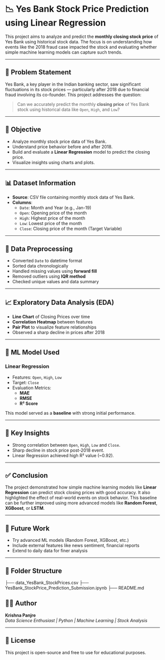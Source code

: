 # 📉 Yes Bank Stock Price Prediction using Linear Regression

This project aims to analyze and predict the **monthly closing stock price** of Yes Bank using historical stock data. The focus is on understanding how events like the 2018 fraud case impacted the stock and evaluating whether simple machine learning models can capture such trends.

---

## 📌 Problem Statement

Yes Bank, a key player in the Indian banking sector, saw significant fluctuations in its stock prices — particularly after 2018 due to financial fraud involving its co-founder. This project addresses the question:

> Can we accurately predict the monthly **closing price** of Yes Bank stock using historical data like `Open`, `High`, and `Low`?

---

## 🎯 Objective

- Analyze monthly stock price data of Yes Bank.
- Understand price behavior before and after 2018.
- Build and evaluate a **Linear Regression** model to predict the closing price.
- Visualize insights using charts and plots.

---

## 📊 Dataset Information

- **Source**: CSV file containing monthly stock data of Yes Bank.
- **Columns**:
  - `Date`: Month and Year (e.g., Jan-19)
  - `Open`: Opening price of the month
  - `High`: Highest price of the month
  - `Low`: Lowest price of the month
  - `Close`: Closing price of the month (Target Variable)

---

## 🧹 Data Preprocessing

- Converted `Date` to datetime format
- Sorted data chronologically
- Handled missing values using **forward fill**
- Removed outliers using **IQR method**
- Checked unique values and data summary

---

## 📈 Exploratory Data Analysis (EDA)

- **Line Chart** of Closing Prices over time
- **Correlation Heatmap** between features
- **Pair Plot** to visualize feature relationships
- Observed a sharp decline in prices after 2018

---

## 🤖 ML Model Used

### Linear Regression
- Features: `Open`, `High`, `Low`
- Target: `Close`
- Evaluation Metrics:
  - **MAE**
  - **RMSE**
  - **R² Score**

This model served as a **baseline** with strong initial performance.

---

## 📌 Key Insights

- Strong correlation between `Open`, `High`, `Low` and `Close`.
- Sharp decline in stock price post-2018 event.
- Linear Regression achieved high R² value (~0.92).

---

## ✅ Conclusion

The project demonstrated how simple machine learning models like **Linear Regression** can predict stock closing prices with good accuracy. It also highlighted the effect of real-world events on stock behavior. This baseline can be further improved using more advanced models like **Random Forest**, **XGBoost**, or **LSTM**.

---

## 🚀 Future Work

- Try advanced ML models (Random Forest, XGBoost, etc.)
- Include external features like news sentiment, financial reports
- Extend to daily data for finer analysis

---

## 📂 Folder Structure

├── data_YesBank_StockPrices.csv
├── YesBank_StockPrice_Prediction_Submission.ipynb
├── README.md

## 👨‍💻 Author

**Krishna Panjre**  
*Data Science Enthusiast | Python | Machine Learning | Stock Analysis*

---

## 📄 License

This project is open-source and free to use for educational purposes.
